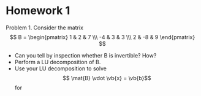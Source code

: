 # Homework 1

Problem 1. Consider the matrix
$$ B = \begin{pmatrix}
  1 & 2 & 7 \\\ 
  -4 & 3 & 3 \\\ 
  2 & -8 & 9
\end{pmatrix}
$$

+ Can you tell by inspection whether B is invertible? How?
+ Perform a LU decomposition of B.
+ Use your LU decomposition to solve $$ \mat{B} \vdot \vb{x} = \vb{b}$$ for 

